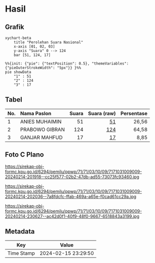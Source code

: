 # Hasil

## Grafik

```mermaid
xychart-beta
    title "Perolehan Suara Nasional"
    x-axis [01, 02, 03]
    y-axis "Suara" 0 --> 124
    bar [51, 124, 17]
```

```mermaid
%%{init: {"pie": {"textPosition": 0.5}, "themeVariables": {"pieOuterStrokeWidth": "5px"}} }%%
pie showData
    "1" : 51
    "2" : 124
    "3" : 17
```

## Tabel

| No. | Nama Paslon    | Suara | Suara (raw) | Persentase |
|:--- |:-------------- | -----:| -----------:| ----------:|
| 1   | ANIES MUHAIMIN | 51    | [51][p-1]   | 26,56      |
| 2   | PRABOWO GIBRAN | 124   | [124][p-2]  | 64,58      |
| 3   | GANJAR MAHFUD  | 17    | [17][p-3]   | 8,85       |


[p-1]: https://github.com/gigit-pemilu/pemilu-2024/blob/main/pilpres/hitung-suara/sub/71-sulawesi-utara/sub/71-kota-manado/sub/03-singkil/sub/1009-ternate-tanjung/sub/009-tps/sub/paslon-1.txt
[p-2]: https://github.com/gigit-pemilu/pemilu-2024/blob/main/pilpres/hitung-suara/sub/71-sulawesi-utara/sub/71-kota-manado/sub/03-singkil/sub/1009-ternate-tanjung/sub/009-tps/sub/paslon-2.txt
[p-3]: https://github.com/gigit-pemilu/pemilu-2024/blob/main/pilpres/hitung-suara/sub/71-sulawesi-utara/sub/71-kota-manado/sub/03-singkil/sub/1009-ternate-tanjung/sub/009-tps/sub/paslon-3.txt

## Foto C Plano

https://sirekap-obj-formc.kpu.go.id/6294/pemilu/ppwp/71/71/03/10/09/7171031009009-20240214-201918--cc25f577-02b2-47db-ad55-73073fc93460.jpg

https://sirekap-obj-formc.kpu.go.id/6294/pemilu/ppwp/71/71/03/10/09/7171031009009-20240214-202036--7a8fdcfc-ffab-469a-a65e-f0cad61cc29a.jpg

https://sirekap-obj-formc.kpu.go.id/6294/pemilu/ppwp/71/71/03/10/09/7171031009009-20240214-230627--ac42d0f1-40f9-48f0-9667-6518843a3199.jpg


## Metadata

| Key        | Value               |
| ---------- | ------------------- |
| Time Stamp | 2024-02-15 23:29:50 |



